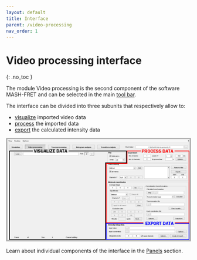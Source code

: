 ```yaml
---
layout: default
title: Interface
parent: /video-processing
nav_order: 1
---
```


# Video processing interface
{: .no_toc }

The module Video processing is the second component of the software MASH-FRET and can be selected in the main 
[tool bar](../Getting_started.html#interface).

The interface can be divided into three subunits that respectively allow to:
* <u>visualize</u> imported video data
* <u>process</u> the imported data
* <u>export</u> the calculated intensity data

<a href="../assets/images/gui/interface-video-processing.png"><img src="../assets/images/gui/interface-video-processing.png" /></a>

Learn about individual components of the interface in the 
[Panels](panels.html) section.

